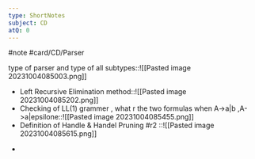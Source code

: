 ```yaml
---
type: ShortNotes
subject: CD
atQ: 0
---
```

#note
#card/CD/Parser
 
type of parser and type of all subtypes::![[Pasted image 20231004085003.png]] <!--SR:!2024-01-23,63,310-->
- Left Recursive Elimination method::![[Pasted image 20231004085202.png]] <!--SR:!2023-12-31,46,290-->
- Checking of LL(1) grammer , what r the two formulas when  A->a|b ,A->a|epsilone::![[Pasted image 20231004085455.png]] <!--SR:!2024-01-22,62,310-->
- Definition of Handle & Handel Pruning #r2 ::![[Pasted image 20231004085615.png]] <!--SR:!2024-01-21,61,310-->
 <!--SR:!2023-12-21,25,290-->
 <!--SR:!2023-12-31,35,250-->
- 